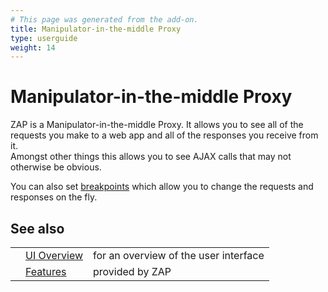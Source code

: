 ```yaml
---
# This page was generated from the add-on.
title: Manipulator-in-the-middle Proxy
type: userguide
weight: 14
---
```


# Manipulator-in-the-middle Proxy

ZAP is a Manipulator-in-the-middle Proxy. It allows you to see all of the requests you make to a web app
and all of the responses you receive from it.  
Amongst other things this allows you to see AJAX calls that may not otherwise be obvious.

You can also set [breakpoints](/docs/desktop/start/features/breakpoints/) which allow you to change the requests and responses on the fly.

## See also

|   |                                           |                                       |
|---|-------------------------------------------|---------------------------------------|
|   | [UI Overview](/docs/desktop/ui/)          | for an overview of the user interface |
|   | [Features](/docs/desktop/start/features/) | provided by ZAP                       |
